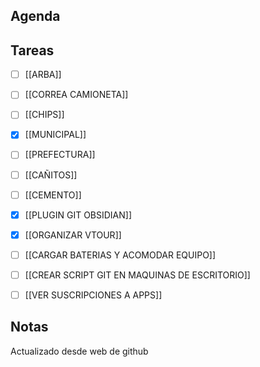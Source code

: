 ## Agenda
## Tareas
- [ ] [[ARBA]]	
- [ ] [[CORREA CAMIONETA]]
- [ ] [[CHIPS]]
- [x] [[MUNICIPAL]]
- [ ] [[PREFECTURA]]
- [ ] [[CAÑITOS]]
- [ ] [[CEMENTO]]
- [x] [[PLUGIN GIT OBSIDIAN]]
- [x] [[ORGANIZAR VTOUR]]
- [ ] [[CARGAR BATERIAS Y ACOMODAR EQUIPO]]
- [ ] [[CREAR SCRIPT GIT EN MAQUINAS DE ESCRITORIO]]
- [ ] [[VER SUSCRIPCIONES A APPS]]


## Notas

Actualizado desde web de github
